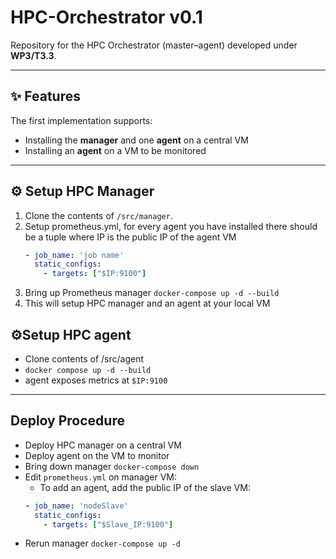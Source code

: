 # HPC-Orchestrator v0.1

Repository for the HPC Orchestrator (master–agent) developed under **WP3/T3.3**.

---

## ✨ Features
The first implementation supports:
- Installing the **manager** and one **agent** on a central VM  
- Installing an **agent** on a VM to be monitored  

---

## ⚙️ Setup HPC Manager

1. Clone the contents of `/src/manager`.
2. Setup prometheus.yml, for every agent you have installed there should be a tuple where IP is the public IP of the agent VM
   ```yaml
   - job_name: 'job name'
     static_configs:
       - targets: ["$IP:9100"]
3. Bring up Prometheus manager `docker-compose up -d --build`
4. This will setup HPC manager and an agent at your local VM

## ⚙️Setup HPC agent
- Clone contents of /src/agent
- ```docker compose up -d --build```
- agent exposes metrics at `$IP:9100`

---
## Deploy Procedure
- Deploy HPC manager on a central VM
- Deploy agent on the VM to monitor
- Bring down manager `docker-compose down`
- Edit `prometheus.yml` on manager VM:
   - To add an agent, add the public IP of the slave VM:
   ```yaml
   - job_name: 'nodeSlave'
     static_configs:
       - targets: ["$Slave_IP:9100"]
- Rerun manager `docker-compose up -d`
